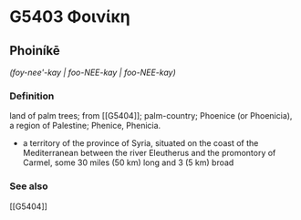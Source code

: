 # G5403 Φοινίκη

## Phoiníkē

_(foy-nee'-kay | foo-NEE-kay | foo-NEE-kay)_

### Definition

land of palm trees; from [[G5404]]; palm-country; Phoenice (or Phoenicia), a region of Palestine; Phenice, Phenicia.

- a territory of the province of Syria, situated on the coast of the Mediterranean between the river Eleutherus and the promontory of Carmel, some 30 miles (50 km) long and 3 (5 km) broad

### See also

[[G5404]]

